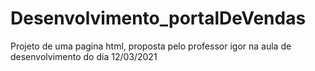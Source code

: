 # Desenvolvimento_portalDeVendas
Projeto de uma pagina html, proposta pelo professor igor  na aula de desenvolvimento do dia 12/03/2021

